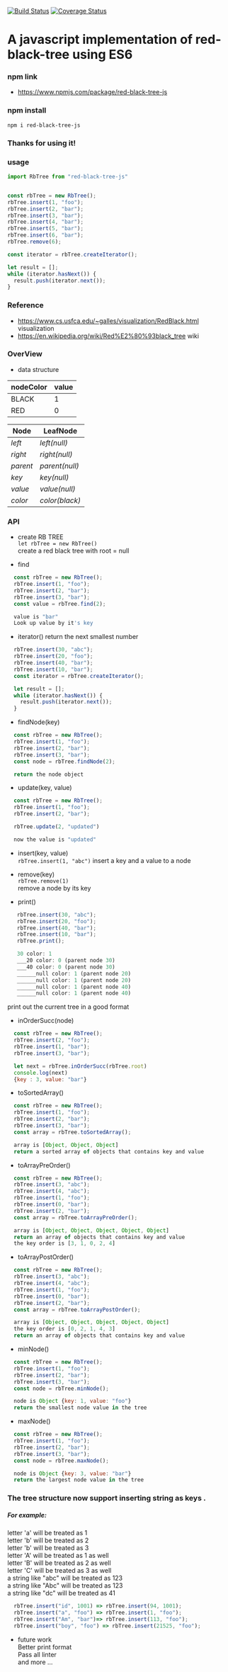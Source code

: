 [![Build Status](https://travis-ci.org/liubinyi/red-black-tree-js.svg?branch=master)](https://travis-ci.org/liubinyi/red-black-tree-js)
[![Coverage Status](https://coveralls.io/repos/github/liubinyi/red-black-tree-js/badge.svg?branch=master)](https://coveralls.io/github/liubinyi/red-black-tree-js?branch=master)


# A javascript implementation of red-black-tree using ES6

### npm link  
* https://www.npmjs.com/package/red-black-tree-js  

### npm install  
``` npm i red-black-tree-js ```  

### Thanks for using it!  


### usage  
```javascript
import RbTree from "red-black-tree-js"


const rbTree = new RbTree();
rbTree.insert(1, "foo");
rbTree.insert(2, "bar");
rbTree.insert(3, "bar");
rbTree.insert(4, "bar");
rbTree.insert(5, "bar");
rbTree.insert(6, "bar");
rbTree.remove(6);

const iterator = rbTree.createIterator();

let result = [];
while (iterator.hasNext()) {
  result.push(iterator.next());
}

```  

### Reference
* https://www.cs.usfca.edu/~galles/visualization/RedBlack.html visualization  
* https://en.wikipedia.org/wiki/Red%E2%80%93black_tree  wiki  

### OverView
* data structure

| nodeColor | value |
| --------- | ----- |
| BLACK     |  1    |
| RED       |  0    |

| Node | LeafNode |  
| ---- | -------- |  
| *left* | *left(null)* |  
| *right* | *right(null)* |  
| *parent* | *parent(null)* |  
| *key* | *key(null)* |  
| *value* | *value(null)* |  
| *color* | *color(black)* |  

### API  
* create RB TREE  
``` let rbTree = new RbTree() ```  
create a red black tree with root = null   

* find  
```javascript
  const rbTree = new RbTree();
  rbTree.insert(1, "foo");
  rbTree.insert(2, "bar");
  rbTree.insert(3, "bar");
  const value = rbTree.find(2);

  value is "bar"
  Look up value by it's key
```      
* iterator()
return the next smallest number

```javascript
  rbTree.insert(30, "abc");
  rbTree.insert(20, "foo");
  rbTree.insert(40, "bar");
  rbTree.insert(10, "bar");
  const iterator = rbTree.createIterator();

  let result = [];
  while (iterator.hasNext()) {
    result.push(iterator.next());
  }

```    

* findNode(key)    
```javascript
  const rbTree = new RbTree();
  rbTree.insert(1, "foo");
  rbTree.insert(2, "bar");
  rbTree.insert(3, "bar");
  const node = rbTree.findNode(2);

  return the node object
```   

* update(key, value)    
```javascript
  const rbTree = new RbTree();
  rbTree.insert(1, "foo");
  rbTree.insert(2, "bar");

  rbTree.update(2, "updated")

  now the value is "updated"
```  

* insert(key, value)    
```rbTree.insert(1, "abc")```
insert a key and a value to a node   

* remove(key)    
```rbTree.remove(1)```  
remove a node by its key  

* print()    
```javascript
   rbTree.insert(30, "abc");
   rbTree.insert(20, "foo");
   rbTree.insert(40, "bar");
   rbTree.insert(10, "bar");
   rbTree.print();

   30 color: 1
   ___20 color: 0 (parent node 30)
   ___40 color: 0 (parent node 30)
   ______null color: 1 (parent node 20)
   ______null color: 1 (parent node 20)
   ______null color: 1 (parent node 40)
   ______null color: 1 (parent node 40)

```
print out the current tree in a good format  

* inOrderSucc(node)
```javascript
  const rbTree = new RbTree();
  rbTree.insert(2, "foo");
  rbTree.insert(1, "bar");
  rbTree.insert(3, "bar");

  let next = rbTree.inOrderSucc(rbTree.root)
  console.log(next)
  {key : 3, value: "bar"}

```  

* toSortedArray()  
```javascript
  const rbTree = new RbTree();
  rbTree.insert(1, "foo");
  rbTree.insert(2, "bar");
  rbTree.insert(3, "bar");
  const array = rbTree.toSortedArray();

  array is [Object, Object, Object]
  return a sorted array of objects that contains key and value
```  

* toArrayPreOrder()  
```javascript
  const rbTree = new RbTree();
  rbTree.insert(3, "abc");
  rbTree.insert(4, "abc");
  rbTree.insert(1, "foo");
  rbTree.insert(0, "bar");
  rbTree.insert(2, "bar");
  const array = rbTree.toArrayPreOrder();

  array is [Object, Object, Object, Object, Object]
  return an array of objects that contains key and value
  the key order is [3, 1, 0, 2, 4]
```  

* toArrayPostOrder()  
```javascript
  const rbTree = new RbTree();
  rbTree.insert(3, "abc");
  rbTree.insert(4, "abc");
  rbTree.insert(1, "foo");
  rbTree.insert(0, "bar");
  rbTree.insert(2, "bar");
  const array = rbTree.toArrayPostOrder();

  array is [Object, Object, Object, Object, Object]
  the key order is [0, 2, 1, 4, 3]
  return an array of objects that contains key and value
```  

* minNode()  
```javascript
  const rbTree = new RbTree();
  rbTree.insert(1, "foo");
  rbTree.insert(2, "bar");
  rbTree.insert(3, "bar");
  const node = rbTree.minNode();

  node is Object {key: 1, value: "foo"}
  return the smallest node value in the tree
```   

* maxNode()  
```javascript
  const rbTree = new RbTree();
  rbTree.insert(1, "foo");
  rbTree.insert(2, "bar");
  rbTree.insert(3, "bar");
  const node = rbTree.maxNode();

  node is Object {key: 3, value: "bar"}
  return the largest node value in the tree
```     


### The tree structure now support inserting string as keys .  
##### For example:  

letter 'a' will be treated as 1  
letter 'b' will be treated as 2  
letter 'b' will be treated as 3  
letter 'A' will be treated as 1 as well  
letter 'B' will be treated as 2 as well  
letter 'C' will be treated as 3 as well  
a string like "abc" will be treated as 123  
a string like "Abc" will be treated as 123  
a string like "dc" will be treated as 41   

```javascript
  rbTree.insert("id", 1001) => rbTree.insert(94, 1001);
  rbTree.insert("a", "foo") => rbTree.insert(1, "foo");  
  rbTree.insert("Am", "bar")=> rbTree.insert(113, "foo");  
  rbTree.insert("boy", "foo") => rbTree.insert(21525, "foo");  
```  

* future work   
Better print format   
Pass all linter  
and more ...
